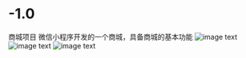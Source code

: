 # -1.0
商城项目
微信小程序开发的一个商城，具备商城的基本功能
![image text](https://github.com/wantyNing/-1.0/1.png)
![image text](https://github.com/wantyNing/-1.0/2.png)
![image text](https://github.com/wantyNing/-1.0/3.png)
